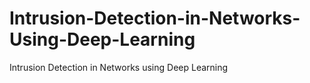 # Intrusion-Detection-in-Networks-Using-Deep-Learning
Intrusion Detection in Networks using Deep Learning
